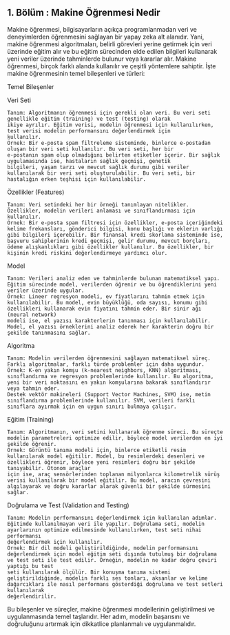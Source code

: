 ## 1. Bölüm  : Makine Öğrenmesi Nedir

Makine öğrenmesi, bilgisayarların açıkça programlanmadan veri ve deneyimlerden öğrenmesini sağlayan bir yapay zeka alt alanıdır. Yani, makine öğrenmesi algoritmaları, belirli görevleri yerine getirmek için veri üzerinde eğitim alır ve bu eğitim sürecinden elde edilen bilgileri kullanarak yeni veriler üzerinde tahminlerde bulunur veya kararlar alır. Makine öğrenmesi, birçok farklı alanda kullanılır ve çeşitli yöntemlere sahiptir. İşte makine öğrenmesinin temel bileşenleri ve türleri:


Temel Bileşenler

Veri Seti

    Tanım: Algoritmanın öğrenmesi için gerekli olan veri. Bu veri seti genellikle eğitim (training) ve test (testing) olarak 
    ikiye ayrılır. Eğitim verisi, modelin öğrenmesi için kullanılırken, test verisi modelin performansını değerlendirmek için 
    kullanılır.
    Örnek: Bir e-posta spam filtreleme sisteminde, binlerce e-postadan oluşan bir veri seti kullanılır. Bu veri seti, her bir 
    e-postanın spam olup olmadığını belirten etiketler içerir. Bir sağlık uygulamasında ise, hastaların sağlık geçmişi, genetik 
    bilgileri, yaşam tarzı ve mevcut sağlık durumu gibi veriler kullanılarak bir veri seti oluşturulabilir. Bu veri seti, bir 
    hastalığın erken teşhisi için kullanılabilir.
    
Özellikler (Features)

    Tanım: Veri setindeki her bir örneği tanımlayan nitelikler. Özellikler, modelin verileri anlaması ve sınıflandırması için kullanılır.
    Örnek: Bir e-posta spam filtresi için özellikler, e-posta içeriğindeki kelime frekansları, gönderici bilgisi, konu başlığı ve eklerin varlığı gibi bilgileri içerebilir. Bir finansal kredi skorlama sisteminde ise, 
    başvuru sahiplerinin kredi geçmişi, gelir durumu, mevcut borçları, ödeme alışkanlıkları gibi özellikler kullanılır. Bu özellikler, bir kişinin kredi riskini değerlendirmeye yardımcı olur.
  
Model

    Tanım: Verileri analiz eden ve tahminlerde bulunan matematiksel yapı. Eğitim sürecinde model, verilerden öğrenir ve bu öğrendiklerini yeni veriler üzerinde uygular.
    Örnek: Lineer regresyon modeli, ev fiyatlarını tahmin etmek için kullanılabilir. Bu model, evin büyüklüğü, oda sayısı, konumu gibi özellikleri kullanarak evin fiyatını tahmin eder. Bir sinir ağı (neural network) 
    modeli ise, el yazısı karakterlerin tanınması için kullanılabilir. Model, el yazısı örneklerini analiz ederek her karakterin doğru bir şekilde tanınmasını sağlar.

Algoritma

    Tanım: Modelin verilerden öğrenmesini sağlayan matematiksel süreç. Farklı algoritmalar, farklı türde problemler için daha uygundur.
    Örnek: K-en yakın komşu (k-nearest neighbors, KNN) algoritması, sınıflandırma ve regresyon problemlerinde kullanılır. Bu algoritma, yeni bir veri noktasını en yakın komşularına bakarak sınıflandırır veya tahmin eder. 
    Destek vektör makineleri (Support Vector Machines, SVM) ise, metin sınıflandırma problemlerinde kullanılır. SVM, verileri farklı sınıflara ayırmak için en uygun sınırı bulmaya çalışır.

Eğitim (Training)

    Tanım: Algoritmanın, veri setini kullanarak öğrenme süreci. Bu süreçte modelin parametreleri optimize edilir, böylece model verilerden en iyi şekilde öğrenir.
    Örnek: Görüntü tanıma modeli için, binlerce etiketli resim kullanılarak model eğitilir. Model, bu resimlerdeki desenleri ve özellikleri öğrenir, böylece yeni resimleri doğru bir şekilde tanıyabilir. Otonom araçlar 
    için ise, araç sensörlerinden toplanan milyonlarca kilometrelik sürüş verisi kullanılarak bir model eğitilir. Bu model, aracın çevresini algılayarak ve doğru kararlar alarak güvenli bir şekilde sürmesini sağlar.

Doğrulama ve Test (Validation and Testing)

    Tanım: Modelin performansını değerlendirmek için kullanılan adımlar. Eğitimde kullanılmayan veri ile yapılır. Doğrulama seti, modelin ayarlarının optimize edilmesinde kullanılırken, test seti nihai performansı 
    değerlendirmek için kullanılır.
    Örnek: Bir dil modeli geliştirildiğinde, modelin performansını değerlendirmek için model eğitim seti dışında tutulmuş bir doğrulama ve test seti ile test edilir. Örneğin, modelin ne kadar doğru çeviri yaptığı bu test 
    seti kullanılarak ölçülür. Bir konuşma tanıma sistemi geliştirildiğinde, modelin farklı ses tonları, aksanlar ve kelime dağarcıkları ile nasıl performans gösterdiği doğrulama ve test setleri kullanılarak 
    değerlendirilir.
    
Bu bileşenler ve süreçler, makine öğrenmesi modellerinin geliştirilmesi ve uygulanmasında temel taşlarıdır. Her adım, modelin başarısını ve doğruluğunu artırmak için dikkatlice planlanmalı ve uygulanmalıdır.
